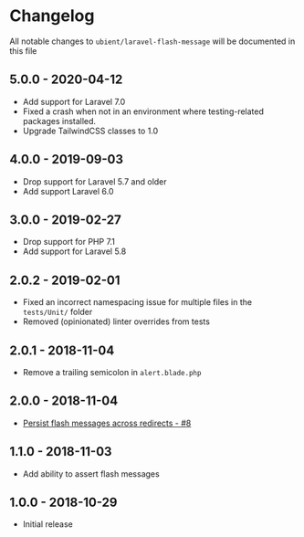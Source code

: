 # Changelog

All notable changes to `ubient/laravel-flash-message` will be documented in this file

## 5.0.0 - 2020-04-12
- Add support for Laravel 7.0
- Fixed a crash when not in an environment where testing-related packages installed.
- Upgrade TailwindCSS classes to 1.0

## 4.0.0 - 2019-09-03
- Drop support for Laravel 5.7 and older
- Add support Laravel 6.0

## 3.0.0 - 2019-02-27
- Drop support for PHP 7.1
- Add support for Laravel 5.8

## 2.0.2 - 2019-02-01
- Fixed an incorrect namespacing issue for multiple files in the `tests/Unit/` folder
- Removed (opinionated) linter overrides from tests

## 2.0.1 - 2018-11-04
- Remove a trailing semicolon in `alert.blade.php`

## 2.0.0 - 2018-11-04
- [Persist flash messages across redirects - #8](https://github.com/ubient/laravel-flash-message/issues/8)

## 1.1.0 - 2018-11-03
- Add ability to assert flash messages

## 1.0.0 - 2018-10-29

- Initial release
